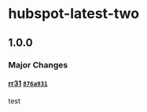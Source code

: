 # hubspot-latest-two

## 1.0.0

### Major Changes

#### [rr31](https://github.com/revanth104) [`876a931`](https://github.com/revanth104/react-vite-monorepo/commit/876a931ff4e7d33d7fa130f1957c12585110e5fb)

test
